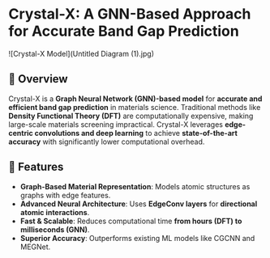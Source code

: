 # Crystal-X: A GNN-Based Approach for Accurate Band Gap Prediction

![Crystal-X Model](Untitled Diagram (1).jpg)

## 📌 Overview
Crystal-X is a **Graph Neural Network (GNN)-based model** for **accurate and efficient band gap prediction** in materials science. Traditional methods like **Density Functional Theory (DFT)** are computationally expensive, making large-scale materials screening impractical. Crystal-X leverages **edge-centric convolutions and deep learning** to achieve **state-of-the-art accuracy** with significantly lower computational overhead.

## 🚀 Features
- **Graph-Based Material Representation**: Models atomic structures as graphs with edge features.
- **Advanced Neural Architecture**: Uses **EdgeConv layers** for **directional atomic interactions**.
- **Fast & Scalable**: Reduces computational time **from hours (DFT) to milliseconds (GNN)**.
- **Superior Accuracy**: Outperforms existing ML models like CGCNN and MEGNet.
